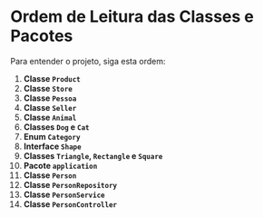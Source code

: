 # Ordem de Leitura das Classes e Pacotes

Para entender o projeto, siga esta ordem:

1. **Classe `Product`**
2. **Classe `Store`**
3. **Classe `Pessoa`**
4. **Classe `Seller`**
5. **Classe `Animal`**
6. **Classes `Dog` e `Cat`**
7. **Enum `Category`**
8. **Interface `Shape`**
9. **Classes `Triangle`, `Rectangle` e `Square`**
10. **Pacote `application`**
11. **Classe `Person`**
12. **Classe `PersonRepository`**
13. **Classe `PersonService`**
14. **Classe `PersonController`**
